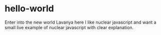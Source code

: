 # hello-world 
Enter into the new world
Lavanya here
I like nuclear javascript and want a small live example of nuclear javascript with clear explanation.
